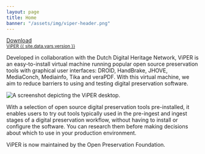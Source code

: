 ```yaml
---
layout: page
title: Home
banner: "/assets/img/viper-header.png"
---
```

<div class="buttons"><a href="https://ddhn.openpreservation.org/viper-v{{ site.data.vars.version }}.ova" class="btn btn-success btn-lg" data-wow-duration="2s" data-wow-delay="0.2s" style="visibility: visible; animation-duration: 2s; animation-delay: 0.2s; animation-name: fadeInLeft;"><i class="fa fa-download"></i> Download<br> <small>ViPER {{ site.data.vars.version }}</small></a></div>

Developed in collaboration with the Dutch Digital Heritage Network, ViPER is an easy-to-install virtual machine running popular open source preservation tools with graphical user interfaces: DROID, HandBrake, JHOVE, MediaConch, Mediainfo, Tika and veraPDF. With this virtual machine, we aim to reduce barriers to using and testing digital preservation software.

<img src="/assets/img/viper-desktop.png" class="img-fluid" alt="A screenshot depicting the ViPER desktop." title="The ViPER desktop.">

With a selection of open source digital preservation tools pre-installed, it enables users to try out tools typically used in the pre-ingest and ingest stages of a digital preservation workflow, without having to install or configure the software. You can research them before making decisions about which to use in your production environment.

ViPER is now maintained by the Open Preservation Foundation.
